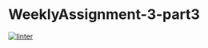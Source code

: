 # WeeklyAssignment-3-part3
[![linter](https://github.com/Matthew-Loiselle/WeeklyAssignment-3-part3/workflows/linter/badge.svg)](https://github.com/marketplace/actions/super-linter)
